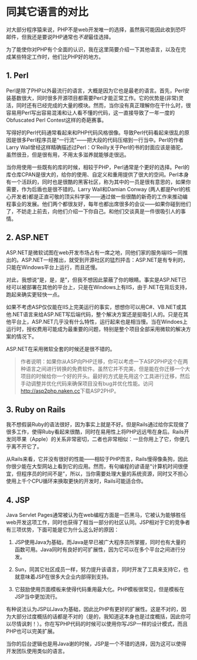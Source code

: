 # 同其它语言的对比

对大部分程序猿来说，PHP不是web开发唯一的选择，虽然我可能因此收到恐吓邮件，但我还是要说PHP通常也*不是*最佳选择。

为了能使你对PHP有个全面的认识，我在这里简要介绍一下其他语言，以及在完成某些特定工作时，他们比PHP好的地方。

## 1. Perl

Perl是除了PHP以外最流行的语言，大概是因为它也是最老的语言。首先，Perl安装基数很大，同时很多开源项目都需要Perl才能正常工作。它的优势是(非常)灵活，同时还有已经完成的大量的模块。然而，当你没有真正理解你在干什么时，很容易用Perl写出容易混淆和让人看不懂的代码，这一直接导致了一年一度的Obfuscated Perl Contest这样的奇葩赛事。

写得好的Perl代码通常看起来和PHP代码风格很像。导致Perl代码看起来很乱的原因是很多Perl程序员是“一行流”——把大段的代码压缩到一行当中。Perl的作者Larry Wall曾经这样精确描述过Perl：O'Reilly关于Perl的书的封面应该是骆驼，虽然很丑，但是很有用，不用太多滋养就能够走很远。

当你用使用一些既有的库的时候，相较于PHP，Perl通常是个更好的选择。Perl的库仓库CPAN是很大的，给你的使用、自定义和重用提供了很大的空间。Perl本身有一个活跃的，同时也是很酷的黑客社区，称为其中的一员是很有意思的，如果你需要，作为后盾也是很不错的。Larry Wall和Damian Conway (两人都是Perl的核心开发者)都是正直可敬的顶尖科学家——通过做一些很酷的新奇的工作来推动编程事业的发展。他们两个都很友好，每年也都出席很多的会议——如果你碰到他们了，不妨走上前去，向他们介绍一下你自己。和他们交谈真是一件很吸引人的事情。

## 2. ASP.NET

ASP.NET是微软试图在web开发市场占有一席之地，同他们家的服务端IIS一同推出的。ASP.NET一经推出，就受到开源社区的猛烈抨击：ASP.NET是有专利的，只能在Windows平台上运行，而且还慢。

对此，我想说“是，是，是”，但我不想因此蒙蔽了你的眼睛。事实是ASP.NET已经可以被部署在其他的平台上，只是在Windows上有IIS，由于.NET在背后支持，跑起来确实更轻快一点。

如果不考虑ASP仅仅能在IIS上完美运行的事实，想想你可以用C#、VB.NET或其他.NET语言来给ASP.NET写后端代码，整个解决方案还是挺吸引人的。只是在其他平台上，ASP.NET几乎没有什么特性，运行起来也是相当慢。当在Windoes上运行时，授权费用可能成为最重要的问题，特别是整个项目全部采用微软的解决方案的情况下。

ASP.NET在采用微软全套的时候还是很不错的。

> 作者说明：如果你从ASP向PHP迁移，你可以考虑一下ASP2PHP这个在两种语言之间进行转换的免费软件。虽然它并不完美，但是能在你迁移一个大项目的时候给你一个好的开头。最好的方式是先用这个工具进行迁移，然后手动调整并优化代码来确保项目没有bug并优化性能。访问<http://asp2php.naken.cc>下载ASP2PHP。

## 3. Ruby on Rails

我不想假装Ruby的语法很好，因为事实上就是不好。但是Rails通过给你实现做了很多工作，使得Ruby看起来很酷，同时在易用性上将PHP远远甩在身后。Rails开发同苹果（Apple）的关系非常密切，二者也非常相似：一旦你用上了它，你便几乎离不开它了。

从Rails来看，它并没有很好的性能——相较于PHP而言，Rails慢得像条狗，因此你很少能在大型网站上看到它的应用。然而，有句编程的谚语是“计算机时间很便宜，但程序员的时间不是”，所以，当你需要处理大量的系统资源，同时又不担心使用上千个CPU循环来换取更快的开发时，Rails可能适合你。

## 4. JSP

Java Servlet Pages通常被认为在web编程方面是一匹黑马，它被认为能够胜任web开发这项工作，同时也获得了相当一部分的社区认同。JSP相对于它的竞争者有三项优势，下面可能是它为什么这么好的原因：

1. JSP使用Java为基础，而Java是早已被广大程序员所掌握，同时也有大量的函数可用。Java同时有良好的可扩展性，因为它可以在多个平台之间进行分发。

2. Sun，同其它社区成员一样，努力提升该语言，同时开发了工具来支持它，也就意味着JSP在很多大企业内部得到支持。

3. 它鼓励使用页面模板来使得代码重用最大化。PHP模板很常见，但是模板在JSP当中更加流行。

有种说法认为JSP以Java为基础，因此比PHP有更好的扩展性。这是不对的，因为大部分过度概括的话都是不对的（是的，我知道这本身也是过度概括，因此你可以尽情讽刺！）。你在写PHP代码的时候可以使用你写JSP一样的设计模式，而且PHP也可以完美扩展。

当你的后台逻辑也是用Java谢的时候，JSP是一个不错的选择，因为这可以使得开发团队使用类似的语言。
